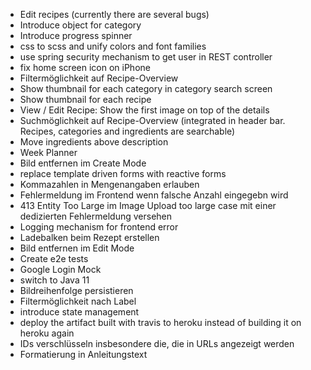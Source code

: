 - Edit recipes (currently there are several bugs)
- Introduce object for category
- Introduce progress spinner
- css to scss and unify colors and font families
- use spring security mechanism to get user in REST controller
- fix home screen icon on iPhone
- Filtermöglichkeit auf Recipe-Overview
- Show thumbnail for each category in category search screen
- Show thumbnail for each recipe
- View / Edit Recipe: Show the first image on top of the details
- Suchmöglichkeit auf Recipe-Overview (integrated in header bar. Recipes, categories and ingredients are searchable)
- Move ingredients above description
- Week Planner
- Bild entfernen im Create Mode
- replace template driven forms with reactive forms
- Kommazahlen in Mengenangaben erlauben
- Fehlermeldung im Frontend wenn falsche Anzahl eingegebn wird
- 413 Entity Too Large im Image Upload too large case mit einer dedizierten Fehlermeldung versehen
- Logging mechanism for frontend error
- Ladebalken beim Rezept erstellen
- Bild entfernen im Edit Mode
- Create e2e tests
- Google Login Mock
- switch to Java 11
- Bildreihenfolge persistieren
- Filtermöglichkeit nach Label
- introduce state management
- deploy the artifact built with travis to heroku instead of building it on heroku again
- IDs verschlüsseln insbesondere die, die in URLs angezeigt werden
- Formatierung in Anleitungstext
